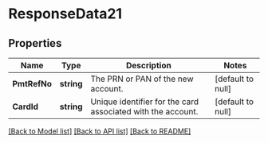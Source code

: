 # ResponseData21

## Properties
Name | Type | Description | Notes
------------ | ------------- | ------------- | -------------
**PmtRefNo** | **string** | The PRN or PAN of the new account. | [default to null]
**CardId** | **string** | Unique identifier for the card associated with the account. | [default to null]

[[Back to Model list]](../README.md#documentation-for-models) [[Back to API list]](../README.md#documentation-for-api-endpoints) [[Back to README]](../README.md)

